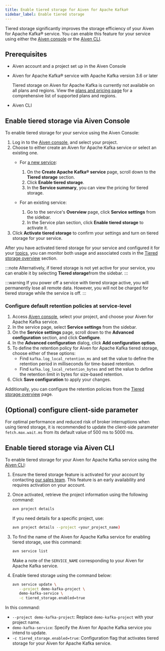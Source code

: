 ```yaml
---
title: Enable tiered storage for Aiven for Apache Kafka®
sidebar_label: Enable tiered storage
---
```


Tiered storage significantly improves the storage efficiency of your Aiven for Apache Kafka® service. You can enable this feature for your service using either the [Aiven console](https://console.aiven.io/) or the [Aiven CLI](/docs/tools/cli).

## Prerequisites

-   Aiven account and a project set up in the Aiven Console
-   Aiven for Apache Kafka® service with Apache Kafka version 3.6 or later

    Tiered storage on Aiven for Apache Kafka is currently not available
    on all plans and regions. View the [plans and pricing
    page](https://aiven.io/pricing?product=kafka) for a comprehensive
    list of supported plans and regions.

-   Aiven CLI

## Enable tiered storage via Aiven Console

To enable tiered storage for your service using the Aiven Console:

1. Log in to the [Aiven console](https://console.aiven.io/), and select
    your project.
1. Choose to either create an Aiven for Apache Kafka service or select an
   existing one.
   -   For [a new service](/docs/platform/howto/create_new_service):

       1.  On the **Create Apache Kafka® service** page, scroll down to
           the **Tiered storage** section.
       1.  Click **Enable tiered storage**.
       1.  In the **Service summary**, you can view the pricing for
           tiered storage.
   -   For an existing service:
       1.  Go to the service's **Overview** page, click **Service
           settings** from the sidebar.
       1.  In the Service plan section, click **Enable tiered storage**
           to activate it.
1.  Click **Activate tiered storage** to confirm your settings and turn
    on tiered storage for your service.

After you have activated tiered storage for your service and configured it for your
[topics](/docs/products/kafka/howto/configure-topic-tiered-storage), you can monitor both
usage and associated costs in the
[Tiered storage overview](/docs/products/kafka/howto/tiered-storage-overview-page) section.

:::note
Alternatively, if tiered storage is not yet active for your service,
you can enable it by selecting **Tiered storage**from the sidebar.
:::

:::warning
If you power off a service with tiered storage active, you will
permanently lose all remote data. However, you will not be charged for
tiered storage while the service is off.
:::

### Configure default retention policies at service-level

1.  Access [Aiven console](https://console.aiven.io/), select your
    project, and choose your Aiven for Apache Kafka service.
1.  In the service page, select **Service settings** from the sidebar.
1.  On the **Service settings** page, scroll down to the **Advanced
    configuration** section, and click **Configure**.
1.  In the **Advanced configuration** dialog, click **Add configuration
    option**.
1.  To define the retention policy for Aiven for Apache Kafka tiered
    storage, choose either of these options:
    -   Find `kafka.log_local_retention_ms` and set the value to define
        the retention period in milliseconds for time-based retention.
    -   Find `kafka.log_local_retention_bytes` and set the value to
        define the retention limit in bytes for size-based retention.
1.  Click **Save configuration** to apply your changes.

Additionally, you can configure the retention policies from the
[Tiered storage overview](/docs/products/kafka/howto/tiered-storage-overview-page#modify-retention-polices) page.

## (Optional) configure client-side parameter

For optimal performance and reduced risk of broker interruptions when
using tiered storage, it is recommended to update the client-side
parameter `fetch.max.wait.ms` from its default value of 500 ms to 5000 ms.

## Enable tiered storage via Aiven CLI

To enable tiered storage for your Aiven for Apache
Kafka service using the [Aiven CLI](/docs/tools/cli):

1. Ensure the tiered storage feature is activated for your account by contacting [our sales
   team](mailto:sales@aiven.io). This feature is an early availability and requires
   activation on your account.

1.  Once activated, retrieve the project information using the following command:

    ```bash
    avn project details
    ```

    If you need details for a specific project, use:

    ```bash
    avn project details --project <your_project_name)
    ```

1.  To find the name of the Aiven for Apache Kafka service for enabling tiered storage,
    use this command:

    ```bash
    avn service list
    ```

    Make a note of the `SERVICE_NAME` corresponding to your Aiven for
    Apache Kafka service.

1.  Enable tiered storage using the command below:

    ```bash
    avn service update \
       --project demo-kafka-project \
       demo-kafka-service \
       -c tiered_storage.enabled=true
    ```

In this command:

-   `--project demo-kafka-project`: Replace `demo-kafka-project` with
    your project name.
-   `demo-kafka-service`: Specify the Aiven for Apache Kafka service you
    intend to update.
-   `-c tiered_storage.enabled=true`: Configuration flag that activates
    tiered storage for your Aiven for Apache Kafka service.
